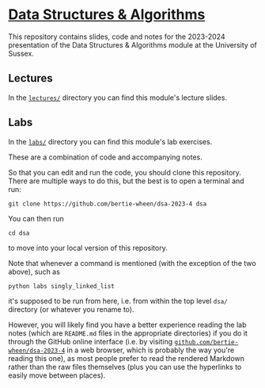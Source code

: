 # [Data Structures & Algorithms](https://github.com/bertie-wheen/dsa-2023-4/blob/trunk/README.md)

This repository contains slides, code and notes for the 2023-2024 presentation of the Data Structures & Algorithms
module at the University of Sussex.

## Lectures

In the [`lectures/`](https://github.com/bertie-wheen/dsa-2023-4/blob/trunk/lectures/README.md) directory you can find
this module's lecture slides.


## Labs

In the [`labs/`](https://github.com/bertie-wheen/dsa-2023-4/blob/trunk/labs/README.md) directory you can find this
module's lab exercises.

These are a combination of code and accompanying notes.

So that you can edit and run the code, you should clone this repository.
There are multiple ways to do this, but the best is to open a terminal and run:
```shell
git clone https://github.com/bertie-wheen/dsa-2023-4 dsa
```

You can then run
```shell
cd dsa
```
to move into your local version of this repository.

Note that whenever a command is mentioned (with the exception of the two above), such as
```shell
python labs singly_linked_list
```
it's supposed to be run from here, i.e. from within the top level `dsa/` directory (or whatever you rename to).

However, you will likely find you have a better experience reading the lab notes (which are `README.md` files in the
appropriate directories) if you do it through the GitHub online interface (i.e. by visiting
[`github.com/bertie-wheen/dsa-2023-4`](https://github.com/bertie-wheen/dsa-2023-4/blob/trunk/README.md) in a web
browser, which is probably the way you're reading this one), as most people prefer to read the rendered Markdown
rather than the raw files themselves (plus you can use the hyperlinks to easily move between places).
